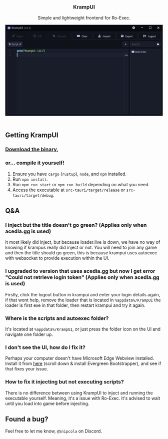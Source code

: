 <div align="center">
    <h3>KrampUI</h3>
    <p>Simple and lightweight frontend for Ro-Exec.</p>
    <img src="./assets/showcase.png" alt="An image which showcases KrampUI application." width="600"/>
</div>
<br />

## Getting KrampUI
### [Download the binary](https://git.snipcola.com/snipcola/KrampUI/releases/latest),

### or... compile it yourself!
1. Ensure you have `cargo` (`rustup`), `node`, and `npm` installed.
2. Run `npm install`.
3. Run `npm run start` or `npm run build` depending on what you need.
4. Access the executable at `src-tauri/target/release` or `src-tauri/target/debug`.

## Q&A

### I inject but the title doesn't go green? (Applies only when acedia.gg is used)
It most likely did inject, but because loader.live is down, we have no way of knowing if krampus really did inject or not.
You will need to join any game and then the title should go green, this is because krampui uses autoexec with websocket to provide execution within the UI.

### I upgraded to version that uses acedia.gg but now I get error "Could not retrieve login token" (Applies only when acedia.gg is used)
Firstly, click the logout button in krampui and enter your login details again, if that wont help, remove the loader that is located in `%appdata%/KrampUI` the loader is first exe in that folder, then restart krampui and try it again.

### Where is the scripts and autoexec folder?
It's located at ``%appdata%/KrampUI``, or just press the folder icon on the UI and navigate one folder up.

### I don't see the UI, how do I fix it?
Perhaps your computer doesn't have Microsoft Edge Webview installed.</br>
Install it from <a href="https://developer.microsoft.com/en-us/microsoft-edge/webview2" target="_blank">here</a> (scroll down & install Evergreen Bootstrapper), and see if that fixes your issue.

### How to fix it injecting but not executing scripts?
There is no difference between using KrampUI to inject and running the executable yourself.
Meaning, it's a issue with Ro-Exec. It's advised to wait until you load into game before injecting.

## Found a bug?
Feel free to let me know, ``@Snipcola`` on Discord.